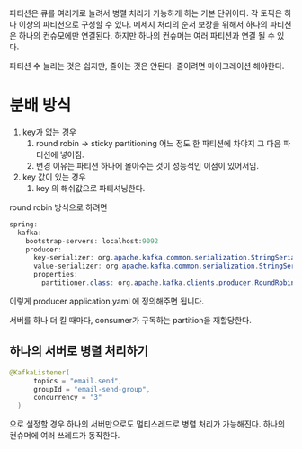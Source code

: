파티션은 큐를 여러개로 늘려서 병렬 처리가 가능하게 하는 기본 단위이다.
각 토픽은 하나 이상의 파티션으로 구성할 수 있다.
메세지 처리의 순서 보장을 위해서 하나의 파티션은 하나의 컨슈모에만 연결된다. 하지만 하나의 컨슈머는 여러 파티션과 연결 될 수 있다.

파티션 수 늘리는 것은 쉽지만, 줄이는 것은 안된다. 
줄이려면 마이그레이션 해야한다. 


# 분배 방식
1) key가 없는 경우 
   1) round robin -> sticky partitioning 어느 정도 한 파티션에 차야지 그 다음 파티션에 넣어짐. 
   2) 변경 이유는 파티션 하나에 몰아주는 것이 성능적인 이점이 있어서임.  
2) key 값이 있는 경우
   1) key 의 해쉬값으로 파티셔닝한다.  

round robin 방식으로 하려면
```java
spring:
  kafka:
    bootstrap-servers: localhost:9092
    producer:
      key-serializer: org.apache.kafka.common.serialization.StringSerializer
      value-serializer: org.apache.kafka.common.serialization.StringSerializer
      properties:
        partitioner.class: org.apache.kafka.clients.producer.RoundRobinPartitioner
```
이렇게 producer application.yaml 에 정의해주면 됩니다. 

서버를 하나 더 킬 때마다, consumer가 구독하는 partition을 재할당한다. 

## 하나의 서버로 병렬 처리하기
```java
@KafkaListener(
      topics = "email.send",
      groupId = "email-send-group",
      concurrency = "3"
  )
```
으로 설정할 경우 하나의 서버만으로도 멀티스레드로 병렬 처리가 가능해진다. 
하나의 컨슈머에 여러 쓰레드가 동작한다. 